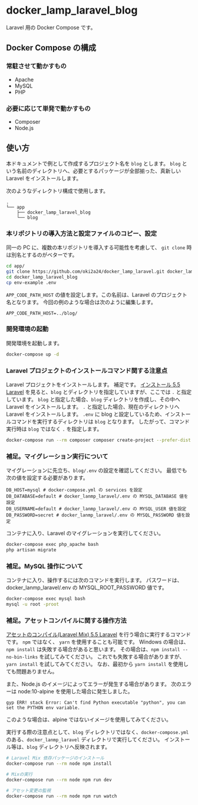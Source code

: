 # docker_lamp_laravel_blog
Laravel 用の Docker Compose です。

## Docker Compose の構成
### 常駐させて動かすもの
- Apache
- MySQL
- PHP

### 必要に応じて単発で動かすもの
- Composer
- Node.js

## 使い方
本ドキュメントで例として作成するプロジェクト名を `blog` とします。
`blog` という名前のディレクトリへ、必要とするパッケージが全部揃った、真新しい Laravel をインストールします。

次のようなディレクトリ構成で使用します。

```
.
└── app
    ├── docker_lamp_laravel_blog
    └── blog
```

### 本リポジトリの導入方法と設定ファイルのコピー、設定
同一の PC に、複数の本リポジトリを導入する可能性を考慮して、 `git clone` 時は別名とするのがベターです。

```bash
cd app/
git clone https://github.com/oki2a24/docker_lamp_laravel.git docker_lamp_laravel_blog
cd docker_lamp_laravel_blog
cp env-example .env
```

`APP_CODE_PATH_HOST` の値を設定します。この名前は、Laravel のプロジェクト名となります。
今回の例のような場合は次のように編集します。

```
APP_CODE_PATH_HOST=../blog/
```

### 開発環境の起動
開発環境を起動します。

```bash
docker-compose up -d
```

### Laravel プロジェクトのインストールコマンド関する注意点
Laravel プロジェクトをインストールします。
補足です。
[インストール 5.5 Laravel](https://readouble.com/laravel/5.5/ja/installation.html) を見ると、`blog` とディレクトリを指定していますが、ここでは `.` と指定しています。
`blog` と指定した場合、`blog` ディレクトリを作成し、その中へ Laravel をインストールします。
`.` と指定した場合、現在のディレクトリへ Laravel をインストールします。
`.env` に blog と設定しているため、インストールコマンドを実行するディレクトリは `blog` となります。
したがって、コマンド実行時は `blog` ではなく `.` を指定します。

```bash
docker-compose run --rm composer composer create-project --prefer-dist laravel/laravel . "5.5.*"
```

### 補足。マイグレーション実行について
マイグレーションに先立ち、`blog/.env` の設定を確認してください。
最低でも次の値を設定する必要があります。

```
DB_HOST=mysql # docker-compose.yml の services を設定
DB_DATABASE=default # docker_lanmp_laravel/.env の MYSQL_DATABASE 値を設定
DB_USERNAME=default # docker_lanmp_laravel/.env の MYSQL_USER 値を設定
DB_PASSWORD=secret # docker_lanmp_laravel/.env の MYSQL_PASSWORD 値を設定
```

コンテナに入り、Laravel のマイグレーションを実行してください。

```bash
docker-compose exec php_apache bash
php artisan migrate
```

### 補足。MySQL 操作について
コンテナに入り、操作するには次のコマンドを実行します。
パスワードは、docker_lanmp_laravel/.env の MYSQL_ROOT_PASSWORD 値です。

```bash
docker-compose exec mysql bash
mysql -u root -proot
```

### 補足。アセットコンパイルに関する操作方法
[アセットのコンパイル(Laravel Mix) 5.5 Laravel](https://readouble.com/laravel/5.5/ja/mix.html) を行う場合に実行するコマンドです。
`npm` ではなく、 `yarn` を使用することも可能です。
Windows の場合は、`npm install` は失敗する場合があると思います。
その場合は、`npm install --no-bin-links` を試してみてください。
これでも失敗する場合がありますが、 `yarn install` を試してみてください。
なお、最初から `yarn install` を使用しても問題ありません。

また、Node.js のイメージによってエラーが発生する場合があります。
次のエラーは node:10-alpine を使用した場合に発生しました。

```
gyp ERR! stack Error: Can't find Python executable "python", you can set the PYTHON env variable.
```

このような場合は、alpine ではないイメージを使用してみてください。

実行する際の注意点として、`blog` ディレクトリではなく、`docker-compose.yml` のある、`docker_lanmp_laravel` ディレクトリで実行してください。
インストール等は、`blog` ディレクトリへ反映されます。

```bash
# Laravel Mix 依存パッケージのインストール
docker-compose run --rm node npm install

# Mixの実行
docker-compose run --rm node npm run dev

# アセット変更の監視
docker-compose run --rm node npm run watch
```
